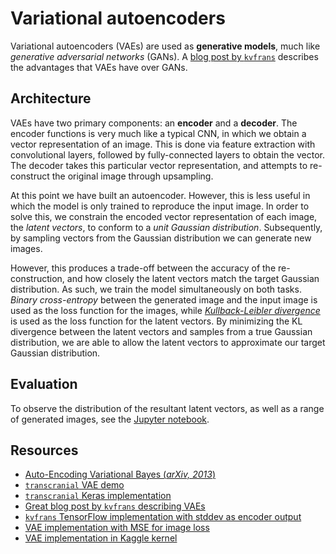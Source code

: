 # Variational autoencoders
Variational autoencoders (VAEs) are used as **generative models**, much like _generative adversarial networks_ (GANs). A [blog post by `kvfrans`](http://kvfrans.com/variational-autoencoders-explained/) describes the advantages that VAEs have over GANs.

## Architecture
VAEs have two primary components: an **encoder** and a **decoder**. The encoder functions is very much like a typical CNN, in which we obtain a vector representation of an image. This is done via feature extraction with convolutional layers, followed by fully-connected layers to obtain the vector. The decoder takes this particular vector representation, and attempts to re-construct the original image through upsampling.

At this point we have built an autoencoder. However, this is less useful in which the model is only trained to reproduce the input image. In order to solve this, we constrain the encoded vector representation of each image, the _latent vectors_, to conform to a _unit Gaussian distribution_. Subsequently, by sampling vectors from the Gaussian distribution we can generate new images.

However, this produces a trade-off between the accuracy of the re-construction, and how closely the latent vectors match the target Gaussian distribution. As such, we train the model simultaneously on both tasks. _Binary cross-entropy_ between the generated image and the input image is used as the loss function for the images, while [_Kullback-Leibler divergence_](https://en.wikipedia.org/wiki/Kullback%E2%80%93Leibler_divergence) is used as the loss function for the latent vectors. By minimizing the KL divergence between the latent vectors and samples from a true Gaussian distribution, we are able to allow the latent vectors to approximate our target Gaussian distribution.

## Evaluation
To observe the distribution of the resultant latent vectors, as well as a range of generated images, see the [Jupyter notebook](./evaluate_model.ipynb).


## Resources
* [Auto-Encoding Variational Bayes (_arXiv, 2013_)](https://arxiv.org/abs/1312.6114)
* [`transcranial` VAE demo](https://transcranial.github.io/keras-js/#/mnist-vae)
* [`transcranial` Keras implementation](https://github.com/transcranial/keras-js/blob/master/notebooks/demos/mnist_vae.ipynb)
* [Great blog post by `kvfrans` describing VAEs](http://kvfrans.com/variational-autoencoders-explained/)
* [`kvfrans` TensorFlow implementation with stddev as encoder output](https://github.com/kvfrans/variational-autoencoder)
* [VAE implementation with MSE for image loss](https://towardsdatascience.com/teaching-a-variational-autoencoder-vae-to-draw-mnist-characters-978675c95776)
* [VAE implementation in Kaggle kernel](https://www.kaggle.com/rvislaywade/visualizing-mnist-using-a-variational-autoencoder)